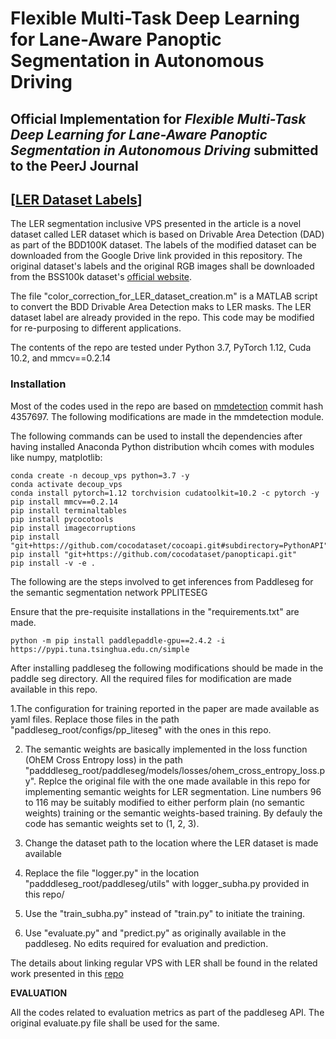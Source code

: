 # Flexible Multi-Task Deep Learning for Lane-Aware Panoptic Segmentation in Autonomous Driving 

## **Official Implementation for *Flexible Multi-Task Deep Learning for Lane-Aware Panoptic Segmentation in Autonomous Driving* submitted to the PeerJ Journal**
## [[LER Dataset Labels](https://drive.google.com/drive/folders/17ur_H7CkwFBAZug-QVM4NauiBSPmAl4b?usp=drive_link)] 


The LER segmentation inclusive VPS presented in the article is a novel dataset called LER dataset which is based on Drivable Area Detection (DAD) as part of the BDD100K dataset. The labels of the modified dataset can be downloaded from the Google Drive link provided in this repository. The original dataset's labels and the original RGB images shall be downloaded from the BSS100k dataset's [official website](https://bair.berkeley.edu/blog/2018/05/30/bdd).

The file "color_correction_for_LER_dataset_creation.m" is a MATLAB script to convert the BDD Drivable Area Detection maks to LER masks. The LER dataset label are already provided in the repo. This code may be modified for re-purposing to different applications.

The contents of the repo are tested under Python 3.7, PyTorch 1.12, Cuda 10.2, and mmcv==0.2.14

### Installation
Most of the codes used in the repo are based on [mmdetection](https://github.com/open-mmlab/mmdetection) commit hash 4357697. The following modifications are made in the mmdetection module.

The following commands can be used to install the dependencies after having installed Anaconda Python distribution whcih comes with modules like numpy, matplotlib:

```
conda create -n decoup_vps python=3.7 -y
conda activate decoup_vps
conda install pytorch=1.12 torchvision cudatoolkit=10.2 -c pytorch -y
pip install mmcv==0.2.14
pip install terminaltables
pip install pycocotools
pip install imagecorruptions
pip install "git+https://github.com/cocodataset/cocoapi.git#subdirectory=PythonAPI"
pip install "git+https://github.com/cocodataset/panopticapi.git"
pip install -v -e .

```

The following are the steps involved to get inferences from Paddleseg for the semantic segmentation network PPLITESEG 

Ensure that the pre-requisite installations in the "requirements.txt" are made. 

```
python -m pip install paddlepaddle-gpu==2.4.2 -i https://pypi.tuna.tsinghua.edu.cn/simple

```

After installing paddleseg the following modifications should be made in the paddle seg directory. All the required files for modification are made available in this repo.

1.The configuration for training reported in the paper are made available as yaml files. Replace those files in the path "paddleseg_root/configs/pp_liteseg" with the ones in this repo.

2. The semantic weights are basically implemented in the loss function (OhEM Cross Entropy loss) in the path "padddleseg_root/paddleseg/models/losses/ohem_cross_entropy_loss.py". Replce the original file with the one made available in this repo for implementing semantic weights for LER segmentation. Line numbers 96 to 116 may be suitably modified to either perform plain (no semantic weights) training or the semantic weights-based training. By defauly the code has semantic weights set to (1, 2, 3).
   
3. Change the dataset path to the location where the LER dataset is made available
   
4. Replace the file "logger.py" in the location "padddleseg_root/paddleseg/utils" with logger_subha.py provided in this repo/
   
5. Use the "train_subha.py" instead of "train.py" to initiate the training.
   
6. Use "evaluate.py" and "predict.py" as originally available in the paddleseg. No edits required for evaluation and prediction.
    


The details about linking regular VPS with LER shall be found in the related work presented in this [repo](https://github.com/SubhasreePasupathi/Decoupled_VPS)

**EVALUATION**

All the codes related to evaluation metrics as part of the paddleseg API. The original evaluate.py file shall be used for the same.
